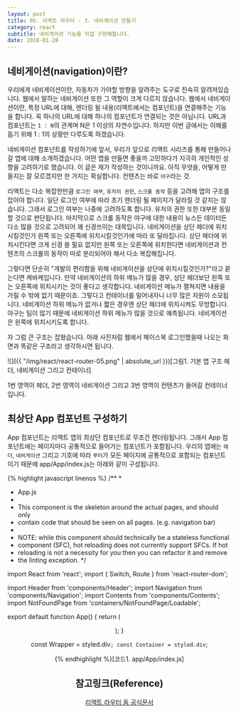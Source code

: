 ```yaml
---
layout: post
title: 05. 리액트 라우터 - 3. 네비게이션 만들기
category: react
subtitle: 네비게이션 기능을 직접 구현해봅니다.
date: 2018-01-28
---
```


## 네비게이션(navigation)이란?
우리에게 네비게이션이란, 자동차가 가야할 방향을 알려주는 도구로 친숙히 알려져있습니다. 웹에서 말하는 네비게이션 또한 그 역할이 크게 다르지 않습니다. 웹에서 네비게이션이란, 특정 URL에 대해, 렌더링 될 내용(리액트에서는 컴포넌트)을 연결해주는 기능을 합니다. 꼭 하나의 URL에 대해 하나의 컴포넌트가 연결되는 것은 아닙니다. URL과 컴포넌트는 `1 : N`의 관계며 N은 1 이상의 자연수입니다. 하지만 이번 글에서는 이해를 돕기 위해 1 : 1의 상황만 다루도록 하겠습니다.

네비게이션 컴포넌트를 작성하기에 앞서, 우리가 앞으로 리액트 시리즈를 통해 만들어나갈 앱에 대해 소개하겠습니다. 어떤 앱을 만들면 좋을까 고민하다가 지극히 개인적인 성향을 고려하기로 했습니다. 이 글은 제가 작성하는 것이니까요. 아직 무엇을, 어떻게 만들지는 잘 모르겠지만 한 가지는 확실합니다. 컨텐츠는 바로 `야구`라는 것.

리액트는 다소 복잡한만큼 `로그인 여부`, `유저의 권한`, `스크롤 동작` 등을 고려해 앱의 구조를 잡아야 합니다. 일단 로그인 여부에 따라 초기 렌더링 될 페이지가 달라질 것 같지는 않습니다. 그래서 로그인 여부는 나중에 고려하도록 합니다. 유저의 권한 또한 대부분 동일 할 것으로 판단됩니다. 마지막으로 스크롤 동작은 야구에 대한 내용이 뉴스든 데이터든 다소 많을 것으로 고려되어 꽤 신경쓰이는 대목입니다. 네비게이션을 상단 헤더에 위치시킬것인가 왼쪽 또는 오른쪽에 위치시킬것인가에 따라 또 달라집니다. 상단 헤더에 위치시킨다면 크게 신경 쓸 필요 없지만 왼쪽 또는 오른쪽에 위치한다면 네비게이션과 컨텐츠의 스크롤의 동작이 따로 분리되어야 해서 다소 복잡해집니다.

그렇다면 단순히 "개발의 편리함을 위해 네비게이션을 상단에 위치시킬것인가?"라고 묻는다면 케바케입니다. 만약 네비게이션의 하위 메뉴가 많을 경우, 상단 헤더보단 왼쪽 또는 오른쪽에 위치시키는 것이 좋다고 생각합니다. 네비게이션 메뉴가 펼쳐지면 내용을 가릴 수 밖에 없기 때문이죠. 그렇다고 컨테이너를 밀어내자니 너무 많은 자원이 소모됩니다. 네비게이션 하위 메뉴가 없거나 짧은 경우엔 상단 헤더에 위치시켜도 무방합니다. 야구는 팀이 많기 때문에 네비게이션 하위 메뉴가 많을 것으로 예측됩니다. 네비게이션은 왼쪽에 위치시키도록 합니다.

자 그럼 큰 구조는 잡혔습니다. 아래 사진처럼 웹에서 페이스북 로그인했을때 나오는 화면과 똑같은 구조라고 생각하시면 됩니다.

![]({{ "/img/react/react-router-05.png" | absolute_url }})<span class="expl">[그림1. 기본 앱 구조 헤더, 네비게이션 그리고 컨테이너]</span>

1번 영역이 헤더, 2번 영역이 네비게이션 그리고 3번 영역이 컨텐츠가 들어갈 컨테이너입니다.

## 최상단 App 컴포넌트 구성하기
App 컴포넌트는 리액트 앱의 최상단 컴포넌트로 무조건 렌더링됩니다. 그래서 <span class="text-red">App 컴포넌트에는 페이지마다 공통적으로 들어가는 컴포넌트가 포함</span>됩니다. 우리의 앱에는 `헤더`, `네비게이션` 그리고 기호에 따라 `푸터`가 모든 페이지에 공통적으로 포함되는 컴포넌트이기 때문에 app/App/index.js는 아래와 같이 구성됩니다.

{% highlight javascript linenos %}
/**
 *
 * App.js
 *
 * This component is the skeleton around the actual pages, and should only
 * contain code that should be seen on all pages. (e.g. navigation bar)
 *
 * NOTE: while this component should technically be a stateless functional
 * component (SFC), hot reloading does not currently support SFCs. If hot
 * reloading is not a necessity for you then you can refactor it and remove
 * the linting exception.
 */

import React from 'react';
import { Switch, Route } from 'react-router-dom';

import Header from 'components/Header';
import Navigation from 'components/Navigation';
import Contents from 'components/Contents';
import NotFoundPage from 'containers/NotFoundPage/Loadable';

export default function App() {
  return (
    <Wrapper>
      <Header />
      <Container>
        <Navigation />
        <Contents />
      </Container>
    </Wrapper>
  );
}

const Wrapper = styled.div``;
const Container = styled.div``;

{% endhighlight %}<span class="expl">[코드1. app/App/index.js]</span>

## 참고링크(Reference)
<a href="https://reacttraining.com/react-router/web/guides/philosophy" target="_blank">리액트 라우터 돔 공식문서</a>






